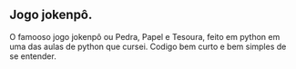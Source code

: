 ## Jogo jokenpô.
O famooso jogo jokenpô ou Pedra, Papel e Tesoura, feito em python em uma das aulas de python que cursei.
Codigo bem curto e bem simples de se entender.
